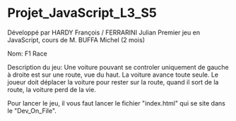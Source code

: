 # Projet_JavaScript_L3_S5

Développé par HARDY François / FERRARINI Julian Premier jeu en JavaScript, cours de M. BUFFA Michel (2 mois)

Nom: F1 Race

Description du jeu: Une voiture pouvant se controler uniquement de gauche à droite est sur une route, vue du haut. La voiture avance toute seule. Le joueur doit déplacer la voiture pour rester sur la route, quand il sort de la route, la voiture perd de la vie.

Pour lancer le jeu, il vous faut lancer le fichier "index.html" qui se site dans le "Dev_On_File".
